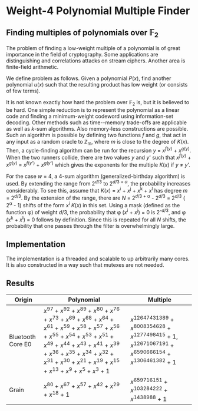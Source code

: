 # Weight-4 Polynomial Multiple Finder

## Finding multiples of polynomials over 𝔽<sub>2</sub> 

The problem of finding a low-weight multiple of a polynomial is of great importance in the field of cryptography. Some applications are distinguishing and correlations attacks on stream ciphers. Another area is finite-field arithmetic.

We define problem as follows. Given a polynomial *P*(*x*), find another polynomial *u*(*x*) such that the resulting product has low weight (or consists of few terms).

It is not known exactly how hard the problem over 𝔽<sub>2</sub> is, but it is believed to be hard. One simple reduction is to represent the polynomial as a linear code and finding a minimum-weight codeword using information-set decoding. Other methods such as time--memory trade-offs are applicable as well as *k*-sum algorithms. Also memory-less constructions are possible. Such an algorithm is possible by defining two functions *f* and *g*, that act in any input as a random oracle to ℤ<sub>m</sub>, where *m* is close to the degree of *K*(*x*). Then, a cycle-finding algorithm can be run for the recursion *y* = *x*<sup>*f*(*y*)</sup> + *x*<sup>*g*(y)</sup>. When the two runners collide, there are two values *y* and *y*' such that *x*<sup>*f*(*y*)</sup> + *x*<sup>*g*(*y*)</sup> = *x*<sup>*f*(*y*')</sup> + *x*<sup>*g*(*y*')</sup> which gives the exponents for the multiple *K*(*x*) if *y* ≠ *y*'.

For the case *w* = 4, a 4-sum algorithm (generalized-birthday algorithm) is used. By extending the range from 2<sup>*d*/3</sup> to 2<sup>*d*/3 + _α_</sup>, the probability increases considerably. To see this, assume that *K*(*x*) = *x*<sup>i</sup> + *x*<sup>j</sup> + *x*<sup>k</sup> + *x*<sup>l</sup> has degree *m* = 2<sup>*d*/3</sup>. By the extension of the range, there are *N* = 2<sup>*d*/3 + α</sup> - 2<sup>*d*/3</sup> = 2<sup>*d*/3</sup> ( 2<sup>α</sup> - 1) shifts of the form *x*<sup>i</sup> *K*(*x*) in this set. Using a mask (defined as the function φ) of weight *d*/3, the probability that φ (*x*<sup>i</sup> + *x*<sup>j</sup>) = 0 is  2<sup>-*d*/3</sup>, and φ  (*x*<sup>k</sup> + *x*<sup>l</sup>) = 0 follows by definition. Since this is repeated for all *N* shifts, the probability that one passes through the filter is overwhelmingly large.

## Implementation
The implementation is a threaded and scalable to up arbitrarily many cores. It is also constructed in a way such that mutexes are not needed.

## Results


Origin | Polynomial | Multiple
--- | --- | ---
Bluetooth Core E0 | *x*<sup>97</sup> + *x*<sup>92</sup> + *x*<sup>89</sup> + *x*<sup>80</sup> + *x*<sup>76</sup> + *x*<sup>73</sup> + *x*<sup>69</sup> + *x*<sup>68</sup> + *x*<sup>64</sup> + *x*<sup>61</sup> + *x*<sup>59</sup> + *x*<sup>58</sup> + *x*<sup>57</sup> + *x*<sup>56</sup> + *x*<sup>55</sup> + *x*<sup>54</sup> + *x*<sup>53</sup> + *x*<sup>51</sup> + *x*<sup>49</sup> + *x*<sup>44</sup> + *x*<sup>43</sup> + *x*<sup>41</sup> + *x*<sup>39</sup> + *x*<sup>36</sup> + *x*<sup>35</sup> + *x*<sup>34</sup> + *x*<sup>32</sup> + *x*<sup>31</sup> + *x*<sup>30</sup> + *x*<sup>21</sup> + *x*<sup>19</sup> + *x*<sup>15</sup> + *x*<sup>13</sup> + *x*<sup>9</sup> + *x*<sup>5</sup> + *x*<sup>3</sup> + 1 | *x*<sup>12647431389</sup> + *x*<sup>8008354628</sup> + *x*<sup>1277498415</sup> + 1, *x*<sup>12671067191</sup> + *x*<sup>6590666154</sup> + *x*<sup>1306461382</sup> + 1
Grain | *x*<sup>80</sup> + *x*<sup>67</sup> + *x*<sup>57</sup> + *x*<sup>42</sup> + *x*<sup>29</sup> + *x*<sup>18</sup> + 1 | *x*<sup>659716151</sup> + *x*<sup>103284222</sup> + *x*<sup>1438988</sup> + 1
